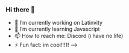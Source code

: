 ### Hi there 👋




- 🔭 I’m currently working on Latinvity
- 🌱 I’m currently learning Javascript
- 📫 How to reach me: Discord (i have no life)
- ⚡ Fun fact: im cool!!!1!
-->
